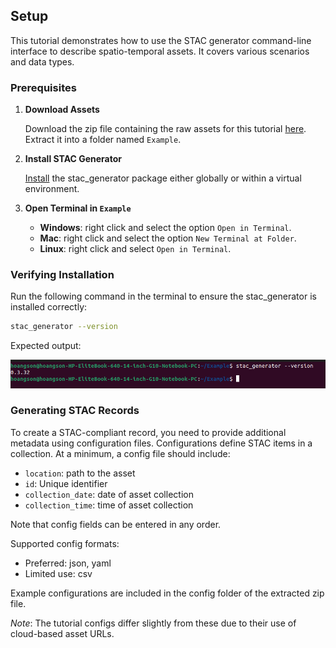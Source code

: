 ## Setup

This tutorial demonstrates how to use the STAC generator command-line interface to describe spatio-temporal assets. It covers various scenarios and data types.

### Prerequisites

1. **Download Assets**

    Download the zip file containing the raw assets for this tutorial [here](https://object-store.rc.nectar.org.au/v1/AUTH_2b454f47f2654ab58698afd4b4d5eba7/mccn-test-data/documentation/example.zip). Extract it into a folder named `Example`.

2. **Install STAC Generator**

    [Install](./index.md#installation) the stac_generator package either globally or within a virtual environment.

3. **Open Terminal in `Example`**

    - **Windows**: right click and select the option `Open in Terminal`.
    - **Mac**: right click and select the option `New Terminal at Folder`.
    - **Linux**: right click and select `Open in Terminal`.

### Verifying Installation

Run the following command in the terminal to ensure the stac_generator is installed correctly:

```bash
stac_generator --version
```
Expected output:

![](images/terminal-setup.png)

### Generating STAC Records

To create a STAC-compliant record, you need to provide additional metadata using configuration files. Configurations define STAC items in a collection. At a minimum, a config file should include:

- `location`: path to the asset
- `id`: Unique identifier
- `collection_date`: date of asset collection
- `collection_time`: time of asset collection

Note that config fields can be entered in any order.

Supported config formats:

- Preferred: json, yaml
- Limited use: csv

Example configurations are included in the config folder of the extracted zip file.

*Note*: The tutorial configs differ slightly from these due to their use of cloud-based asset URLs.
